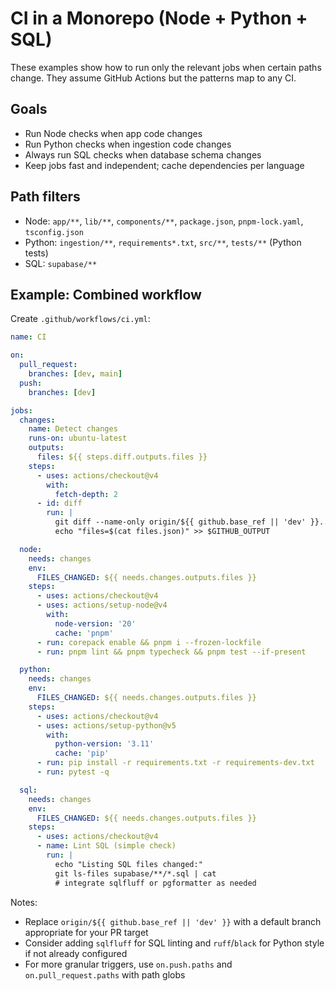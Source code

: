 # CI in a Monorepo (Node + Python + SQL)

These examples show how to run only the relevant jobs when certain paths change. They assume GitHub Actions but the patterns map to any CI.

## Goals

- Run Node checks when app code changes
- Run Python checks when ingestion code changes
- Always run SQL checks when database schema changes
- Keep jobs fast and independent; cache dependencies per language

## Path filters

- Node: `app/**`, `lib/**`, `components/**`, `package.json`, `pnpm-lock.yaml`, `tsconfig.json`
- Python: `ingestion/**`, `requirements*.txt`, `src/**`, `tests/**` (Python tests)
- SQL: `supabase/**`

## Example: Combined workflow

Create `.github/workflows/ci.yml`:

```yaml
name: CI

on:
  pull_request:
    branches: [dev, main]
  push:
    branches: [dev]

jobs:
  changes:
    name: Detect changes
    runs-on: ubuntu-latest
    outputs:
      files: ${{ steps.diff.outputs.files }}
    steps:
      - uses: actions/checkout@v4
        with:
          fetch-depth: 2
      - id: diff
        run: |
          git diff --name-only origin/${{ github.base_ref || 'dev' }}...HEAD | jq -Rsc 'split("\n")' > files.json
          echo "files=$(cat files.json)" >> $GITHUB_OUTPUT

  node:
    needs: changes
    env:
      FILES_CHANGED: ${{ needs.changes.outputs.files }}
    steps:
      - uses: actions/checkout@v4
      - uses: actions/setup-node@v4
        with:
          node-version: '20'
          cache: 'pnpm'
      - run: corepack enable && pnpm i --frozen-lockfile
      - run: pnpm lint && pnpm typecheck && pnpm test --if-present

  python:
    needs: changes
    env:
      FILES_CHANGED: ${{ needs.changes.outputs.files }}
    steps:
      - uses: actions/checkout@v4
      - uses: actions/setup-python@v5
        with:
          python-version: '3.11'
          cache: 'pip'
      - run: pip install -r requirements.txt -r requirements-dev.txt
      - run: pytest -q

  sql:
    needs: changes
    env:
      FILES_CHANGED: ${{ needs.changes.outputs.files }}
    steps:
      - uses: actions/checkout@v4
      - name: Lint SQL (simple check)
        run: |
          echo "Listing SQL files changed:" 
          git ls-files supabase/**/*.sql | cat
          # integrate sqlfluff or pgformatter as needed
```

Notes:

- Replace `origin/${{ github.base_ref || 'dev' }}` with a default branch appropriate for your PR target
- Consider adding `sqlfluff` for SQL linting and `ruff`/`black` for Python style if not already configured
- For more granular triggers, use `on.push.paths` and `on.pull_request.paths` with path globs
